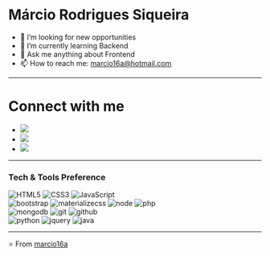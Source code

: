 # Márcio Rodrigues Siqueira


- 🔭 I’m looking for new opportunities
- 🌱 I’m currently learning Backend
- 💬 Ask me anything about Frontend
- 📫 How to reach me: marcio16a@hotmail.com

-----


# Connect with me

- <a href="https://www.instagram.com/marciio.r/"><img src="https://img.shields.io/badge/instagram%20-DD2476?style=for-the-badge&logo=instagram&logoColor=white"/></a>
- <a href="https://www.linkedin.com/in/m%C3%A1rcio-rodrigues-98a15087/"><img src="https://img.shields.io/badge/LinkedIn-0077B5?style=for-the-badge&logo=linkedin&logoColor=white"/></a>
- <a href="https://www.facebook.com/marciorsd/"><img src="https://img.shields.io/badge/Facebook-1877F2?style=for-the-badge&logo=facebook&logoColor=white"/></a>
-----




### Tech & Tools Preference


![HTML5](https://img.shields.io/badge/html%205-grey?style=for-the-badge&logo=html5&logoColor=white&labelColor=8E2DE2)
![CSS3](https://img.shields.io/badge/css%203-grey?style=for-the-badge&logo=css3&logoColor=white&labelColor=8E2DE2)
![JavaScript](https://img.shields.io/badge/-JavaScript-grey?style=for-the-badge&logo=javascript&logoColor=white&labelColor=8E2DE2)
<br>
![bootstrap](https://img.shields.io/badge/-bootstrap-grey?style=for-the-badge&logo=bootstrap&logoColor=white&labelColor=8E2DE2)
![materializecss](https://img.shields.io/badge/Materialize%20css-grey?style=for-the-badge&logo=google&logoColor=white&labelColor=8E2DE2)
![node](https://img.shields.io/badge/-node-grey?style=for-the-badge&logo=node.js&logoColor=white&labelColor=8E2DE2)
![php](https://img.shields.io/badge/-php-grey?style=for-the-badge&logo=php&logoColor=white&labelColor=8E2DE2)
<br>
![mongodb](https://img.shields.io/badge/-mongodb-grey?style=for-the-badge&logo=mongodb&logoColor=white&labelColor=8E2DE2)
![git](https://img.shields.io/badge/-git-grey?style=for-the-badge&logo=git&logoColor=white&labelColor=8E2DE2)
![github](https://img.shields.io/badge/-github-grey?style=for-the-badge&logo=github&logoColor=white&labelColor=8E2DE2)
<br>
![python](https://img.shields.io/badge/-python-grey?style=for-the-badge&logo=python&logoColor=white&labelColor=8E2DE2)
![jquery](https://img.shields.io/badge/-jquery-grey?style=for-the-badge&logo=jquery&logoColor=white&labelColor=8E2DE2)
![java](https://img.shields.io/badge/Java-grey?style=for-the-badge&logo=java&logoColor=white&labelColor=8E2DE2)

-----






⭐️ From [marcio16a](https://github.com/marcio16a)
